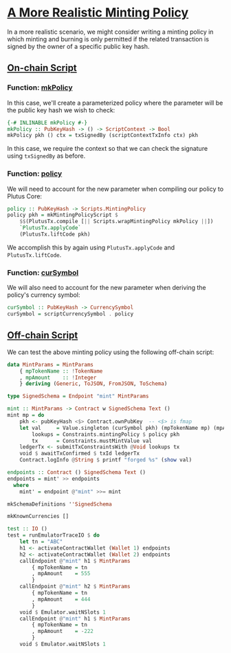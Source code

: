# [A More Realistic Minting Policy](https://youtu.be/SsaVjSsPPcg?t=1938)

In a more realistic scenario, we might consider writing a minting policy in which minting and burning is only permitted if the related transaction is signed by the owner of a specific public key hash.

## [On-chain Script](https://youtu.be/SsaVjSsPPcg?t=1972)

### Function: [mkPolicy](https://youtu.be/SsaVjSsPPcg?t=1972)

In this case, we'll create a parameterized policy where the parameter will be the public key hash we wish to check:

```haskell
{-# INLINABLE mkPolicy #-}
mkPolicy :: PubKeyHash -> () -> ScriptContext -> Bool
mkPolicy pkh () ctx = txSignedBy (scriptContextTxInfo ctx) pkh
```

In this case, we require the context so that we can check the signature using `txSignedBy` as before.

### Function: [policy](https://youtu.be/SsaVjSsPPcg?t=2012)

We will need to account for the new parameter when compiling our policy to Plutus Core:

```haskell
policy :: PubKeyHash -> Scripts.MintingPolicy
policy pkh = mkMintingPolicyScript $
    $$(PlutusTx.compile [|| Scripts.wrapMintingPolicy mkPolicy ||])
    `PlutusTx.applyCode`
    (PlutusTx.liftCode pkh)
```

We accomplish this by again using `PlutusTx.applyCode` and `PlutusTx.liftCode`.

### Function: [curSymbol](https://youtu.be/SsaVjSsPPcg?t=2064)

We will also need to account for the new parameter when deriving the policy's currency symbol:

```haskell
curSymbol :: PubKeyHash -> CurrencySymbol
curSymbol = scriptCurrencySymbol . policy
```

## [Off-chain Script](https://youtu.be/SsaVjSsPPcg?t=2080)

We can test the above minting policy using the following off-chain script:

```haskell
data MintParams = MintParams
    { mpTokenName :: !TokenName
    , mpAmount    :: !Integer
    } deriving (Generic, ToJSON, FromJSON, ToSchema)

type SignedSchema = Endpoint "mint" MintParams

mint :: MintParams -> Contract w SignedSchema Text ()
mint mp = do
    pkh <- pubKeyHash <$> Contract.ownPubKey  -- <$> is fmap
    let val     = Value.singleton (curSymbol pkh) (mpTokenName mp) (mpAmount mp)
        lookups = Constraints.mintingPolicy $ policy pkh
        tx      = Constraints.mustMintValue val
    ledgerTx <- submitTxConstraintsWith @Void lookups tx
    void $ awaitTxConfirmed $ txId ledgerTx
    Contract.logInfo @String $ printf "forged %s" (show val)

endpoints :: Contract () SignedSchema Text ()
endpoints = mint' >> endpoints
  where
    mint' = endpoint @"mint" >>= mint

mkSchemaDefinitions ''SignedSchema

mkKnownCurrencies []

test :: IO ()
test = runEmulatorTraceIO $ do
    let tn = "ABC"
    h1 <- activateContractWallet (Wallet 1) endpoints
    h2 <- activateContractWallet (Wallet 2) endpoints
    callEndpoint @"mint" h1 $ MintParams
        { mpTokenName = tn
        , mpAmount    = 555
        }
    callEndpoint @"mint" h2 $ MintParams
        { mpTokenName = tn
        , mpAmount    = 444
        }
    void $ Emulator.waitNSlots 1
    callEndpoint @"mint" h1 $ MintParams
        { mpTokenName = tn
        , mpAmount    = -222
        }
    void $ Emulator.waitNSlots 1
```
